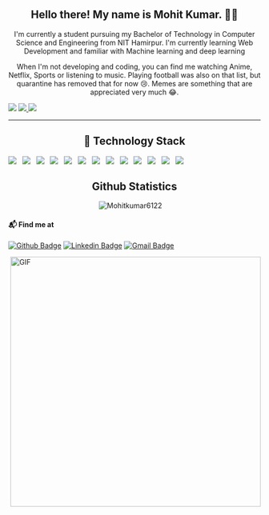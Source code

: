<h2 align="center">Hello there! My name is Mohit Kumar. 👋🤓</h2>
<p align="center">I'm currently a student pursuing my Bachelor of Technology in Computer Science and Engineering from NIT Hamirpur.
I'm currently learning Web Development and familiar with Machine learning and deep learning 
</p>

<p align="center">When I'm not developing and coding, you can find me watching Anime, Netflix, Sports or listening to music. Playing football  was also on that list, but quarantine has removed that for now 😢. Memes are something that are appreciated very much 😂. </p>


![](https://komarev.com/ghpvc/?username=Mohitkumar6122&style=flat-square)
  <a href="https://github.com/MohitKumar6122"></a>
  <a href="https://github.com/MohitKumar6122?tab=repositories">
    <img src="https://badges.pufler.dev/repos/Mohitkumar6122?style=flat-square&color=black&logo=github">
  </a>
<a href="https://github.com/Mohitkumar6122"><img src="https://img.shields.io/github/followers/Mohitkumar6122?style=social"></a>

<hr>
<h2 align="center"> 🔭 Technology Stack</h2>
<p align="center">
  
  <img src="https://img.shields.io/badge/c++%20-%231572B6.svg?&style=for-the-badge&logo=cplusplus&logoColor=white" />&nbsp;&nbsp;
  <img src="https://img.shields.io/badge/python%20-%231572B6.svg?&style=for-the-badge&logo=python&logoColor=yellow" />&nbsp;&nbsp;
  <img src="https://img.shields.io/badge/javascript%20-%231572B6.svg?&style=for-the-badge&logo=javascript&logoColor=yellow" />&nbsp;&nbsp;
  <img src="https://img.shields.io/badge/HTML%20-%231572B6.svg?&style=for-the-badge&logo=html5&logoColor=red" />&nbsp;&nbsp;
  <img src="https://img.shields.io/badge/CSS%20-%231572B6.svg?&style=for-the-badge&logo=postcss&logoColor=white" />&nbsp;&nbsp;
  <img src="https://img.shields.io/badge/flask%20-%231572B6.svg?&style=for-the-badge&logo=flask&logoColor=black" />&nbsp;&nbsp;
  <img src="https://img.shields.io/badge/django%20-%231572B6.svg?&style=for-the-badge&logo=django&logoColor=white" />&nbsp;&nbsp;
  <img src="https://img.shields.io/badge/mysql%20-%231572B6.svg?&style=for-the-badge&logo=mysql&logoColor=white" />&nbsp;&nbsp;
  <img src="https://img.shields.io/badge/PostgreSql%20-%231572B6.svg?&style=for-the-badge&logo=postgresql&logoColor=black" />&nbsp;&nbsp;
  <img src="https://img.shields.io/badge/tensorflow%20-%231572B6.svg?&style=for-the-badge&logo=tensorflow&logoColor=orange" />&nbsp;&nbsp;
  <img src="https://img.shields.io/badge/heroku%20-%231572B6.svg?&style=for-the-badge&logo=heroku&logoColor=pink" />&nbsp;&nbsp;
  <img src="https://img.shields.io/badge/git%20-%231572B6.svg?&style=for-the-badge&logo=git&logoColor=red" />&nbsp;&nbsp;
  <img src="https://img.shields.io/badge/react%20-%231572B6.svg?&style=for-the-badge&logo=react&logoColor=white" />&nbsp;&nbsp;&nbsp;
</p>

<h2 align="center"> Github Statistics </h2>
<p align="center">
<img src="https://github-readme-stats.vercel.app/api?username=Mohitkumar6122&layout=compact&hide=html&theme=jolly" alt="Mohitkumar6122" />&nbsp;&nbsp;&nbsp;&nbsp;
</p>

#### 📬 Find me at
[![Github Badge](http://img.shields.io/badge/-Github-black?style=flat-square&logo=github&link=https://github.com/Mohitkumar6122/)](https://github.com/Mohitkumar6122/) 
[![Linkedin Badge](https://img.shields.io/badge/-LinkedIn-blue?style=flat-square&logo=Linkedin&logoColor=white&link=https://www.linkedin.com/in/mohit-kumar6122/)](https://www.linkedin.com/in/mohit-kumar6122/)
[![Gmail Badge](https://img.shields.io/badge/-Gmail-d14836?style=flat-square&logo=Gmail&logoColor=white&link=mailto:mkay6123@gmail.com)](mailto:mkay6123@gmail.com)




<img hight="400" width="500" alt="GIF" align="right" src="https://github.com/Xx-Ashutosh-xX/Xx-Ashutosh-xX/blob/master/assets/1936.gif">

